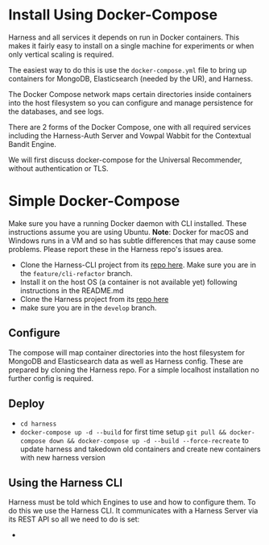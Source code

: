 # Install Using Docker-Compose

Harness and all services it depends on run in Docker containers. This makes it fairly easy to install on a single machine for experiments or when only vertical scaling is required.

The easiest way to do this is use the `docker-compose.yml` file to bring up containers for MongoDB, Elasticsearch (needed by the UR), and Harness.

The Docker Compose network maps certain directories inside containers into the host filesystem so you can configure and manage persistence for the databases, and see logs.

There are 2 forms of the Docker Compose, one with all required services including the Harness-Auth Server and Vowpal Wabbit for the Contextual Bandit Engine.

We will first discuss docker-compose for the Universal Recommender, without authentication or TLS.

# Simple Docker-Compose

Make sure you have a running Docker daemon with CLI installed. These instructions assume you are using Ubuntu. **Note**: Docker for macOS and Windows runs in a VM and so has subtle differences that may cause some problems. Please report these in the Harness repo's issues area.

 - Clone the Harness-CLI project from its [repo here](https://github.com/actionml/harness-cli). Make sure you are in the `feature/cli-refactor` branch.
 - Install it on the host OS (a container is not available yet) following instructions in the README.md
 - Clone the Harness project from its [repo here](https://github.com/actionml/harness/tree/develop)
 - make sure you are in the `develop` branch.

## Configure

The compose will map container directories into the host filesystem for MongoDB and Elasticsearch data as well as Harness config. These are prepared by cloning the Harness repo. For a simple localhost installation no further config is required.

## Deploy

 - `cd harness`
 - `docker-compose up -d --build` for first time setup
`git pull && docker-compose down && docker-compose up -d --build --force-recreate` to update harness and takedown old containers and create new containers with new harness version

## Using the Harness CLI

Harness must be told which Engines to use and how to configure them. To do this we use the Harness CLI. It communicates with a Harness Server via its REST API so all we need to do is set:

 - 